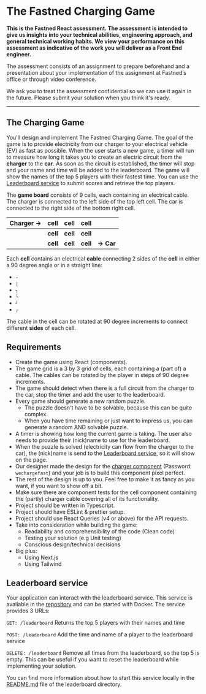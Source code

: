 # The Fastned Charging Game

**This is the Fastned React assessment. The assessment is intended to give us insights into your technical abilities, 
engineering approach, and general technical working habits. We view your performance on this assessment as indicative of
the work you will deliver as a Front End engineer.**

The assessment consists of an assignment to prepare beforehand and a presentation about your implementation of the 
assignment at Fastned’s office or through video conference.

We ask you to treat the assessment confidential so we can use it again in the future. Please submit your solution 
when you think it's ready.

---------------

## The Charging Game
You'll design and implement The Fastned Charging Game. The goal of the game is to provide electricity from our charger 
to your electrical vehicle (EV) as fast as possible. When the user starts a new game, a timer will run to measure how 
long it takes you to create an electric circuit from the **charger** to the **car**. As soon as the circuit is 
established, the timer will stop and your name and time will be added to the leaderboard. The game will show the names 
of the top 5 players with their fastest time. You can use the [Leaderboard service](#leaderboard-service) to submit scores and retrieve the top
players.

The **game board** consists of 9 cells, each containing an electrical cable. The charger is connected to the left side 
of the top left cell. The car is connected to the right side of the bottom right cell.

| **Charger →** | **cell** | **cell** | **cell** |           |
|---------------|----------|----------|----------|-----------|
|               | **cell** | **cell** | **cell** |           |
|               | **cell** | **cell** | **cell** | **→ Car** | 

Each **cell** contains an electrical **cable** connecting 2 sides of the **cell** in either a 90 degree angle or in a 
straight line:

* `-`
* `|`
* `┐`
* `└`
* `┘`
* `┌`

The cable in the cell can be rotated at 90 degree increments to connect different **sides** of each cell.

## Requirements
* Create the game using React (components).
* The game grid is a 3 by 3 grid of cells, each containing a (part of) a cable. The cables can be rotated by the player in steps of 90 degree increments.
* The game should detect when there is a full circuit from the charger to the car, stop the timer and add the user to the leaderboard.
* Every game should generate a new random puzzle.
  * The puzzle doesn't have to be solvable, because this can be quite complex.
  * When you have time remaining or just want to impress us, you can generate a random AND solvable puzzle.
* A timer is showing how long the current game is taking. The user also needs to provide their (nick)name to use for the leaderboard.
* When the puzzle is solved (electricity can flow from the charger to the car), the (nick)name is send to the [Leaderboard service](#leaderboard-service), so it will show on the page.
* Our designer made the design for the [charger component](https://www.figma.com/file/zCsqKGsDDXSZQJocQyZVmk/FE-task?type=design&node-id=2582%3A13843&mode=design&t=FyTGWMo2MX31Ywfp-1) (Password: `wechargefast`) and your job is to build this component pixel perfect.
* The rest of the design is up to you. Feel free to make it as fancy as you want, if you want to show off a bit.
* Make sure there are component tests for the cell component containing the (partly) charger cable covering all of its functionality.
* Project should be written in Typescript.
* Project should have ESLint & prettier setup.
* Project should use React Queries (v4 or above) for the API requests.
* Take into consideration while building the game:
  * Readability and comprehensibility of the code (Clean code)
  * Testing your solution (e.g Unit testing)
  * Conscious design/technical decisions
* Big plus:
  * Using Next.js
  * Using Tailwind

## Leaderboard service
Your application can interact with the leaderboard service. This service is available in the [repository](./leaderboard) and can be 
started with Docker. The service provides 3 URLs:

`GET: /leaderboard` Returns the top 5 players with their names and time

`POST: /leaderboard` Add the time and name of a player to the leaderboard service

`DELETE: /leaderboard` Remove all times from the leaderboard, so the top 5 is empty. This can be useful if you want to 
reset the leaderboard while implementing your solution.

You can find more information about how to start this service locally in the [README.md](./leaderboard/README.md) file of the leaderboard directory.
